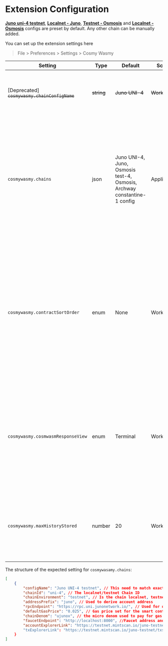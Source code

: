 
# Extension Configuration

**[Juno uni-4 testnet](https://testnet.ping.pub/juno)**, **[Localnet - Juno](https://github.com/CosmosContracts/juno/pkgs/container/juno)**, **[Testnet - Osmosis](https://docs.osmosis.zone/developing/network/explorers.html#testnet)** and **[Localnet - Osmosis](https://docs.osmosis.zone/developing/tools/localosmosis.html#what-is-localosmosis)** configs are preset by default. Any other chain can be manually added.

You can set up the extension settings here 
> File > Preferences > Settings > Cosmy Wasmy



| Setting | Type | Default  | Scope | Details |
| --------|------|----------|-------|---------|
| [Deprecated] ~~`cosmywasmy.chainConfigName`~~ | ~~string~~ | ~~Juno UNI-4~~ | ~~Workspace~~ | ~~This setting is used to select which of the given Chain configs is to be used in this workspace~~ |
| `cosmywasmy.chains`  | json   | Juno UNI-4, Juno, Osmosis test-4, Osmosis, Archway constantine-1 config | Application | This setting stores an array of JSON objects which contains the Chain config details. <br /> This setting can be expanded to include any localnet or testnet chains (_mainnet not recommended_). <br/> The structure of the expected setting is elaborated below this table  |
| `cosmywasmy.contractSortOrder` | enum   | None | Workspace | This setting controls the sorting order of the Smart Contracts in the Contract view <br /> * Alphabetical - Sort the Smart Contracts alphabetically by their label<br /> * CodeId - Sort the Smart Contracts by the Code ID<br /> * None - No explicit sorting - Maintains the order the contracts were imported in |
| `cosmywasmy.cosmwasmResponseView` | enum   | Terminal | Workspace | This setting controls where the smart contract interactions should be displayed <br /> * NewFile - Open a new dummy doc with response <br /> * Terminal -  A seperate output channel by Cosmy Wasmy in the Output view |
| `cosmywasmy.maxHistoryStored` | number | 20 | Workspace | Controls the latest number of queries and txs kept in history for easy re-execution. If set to `0` the feature is disabled and nothing is stored |


The structure of the expected setting for `cosmywasamy.chains`:
```json
[
    {
        "configName": "Juno UNI-4 testnet", // This need to match exactly the `cosmywasmy.chainConfigName` when the chain config needs to be selected
        "chainId": "uni-4", // The localnet/testnet Chain ID
        "chainEnvironment": "testnet", // Is the chain localnet, testnet or (god forbid 😨) mainnet
        "addressPrefix": "juno", // Used to derive account address
        "rpcEndpoint": "https://rpc.uni.junonetwork.io/", // Used for query and tx exec of smart contracts
        "defaultGasPrice": "0.025", // Gas price set for the smart contract tx execution
        "chainDenom": "ujunox", // the micro denom used to pay for gas and to track account balance
        "faucetEndpoint": "http://localhost:8000", //Faucet address and port to request funds
        "accountExplorerLink": "https://testnet.mintscan.io/juno-testnet/account/${accountAddress}", //Block explorer url which includes '${accountAddress}' text to generate account url
        "txExplorerLink": "https://testnet.mintscan.io/juno-testnet/txs/${txHash}" // Block explorer url which includes '${txHash}' text to generate tx url
    }
]
```
